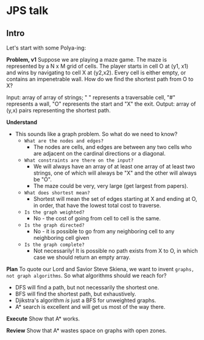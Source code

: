 # JPS talk
## Intro
Let's start with some Polya-ing:

**Problem, v1**
Suppose we are playing a maze game. The maze is represented by a N x M grid of cells.
The player starts in cell O at (y1, x1) and wins by navigating to cell X at (y2,x2).
Every cell is either empty, or contains an impenetrable wall. How do we find the
shortest path from O to X?

Input: array of array of strings; " " represents a traversable cell, "#" represents
a wall, "O" represents the start and "X" the exit.
Output: array of (y,x) pairs representing the shortest path.

**Understand**
- This sounds like a graph problem. So what do we need to know?
  - `What are the nodes and edges?`
    - The nodes are cells, and edges are between any two cells who are
      adjacent on the cardinal directions or a diagonal.
  - `What constraints are there on the input?`
    - We will always have an array of at least one array of at least two strings,
      one of which will always be "X" and the other will always be "O".
    - The maze could be very, very large (get largest from papers).
  - `What does shortest mean?`
    - Shortest will mean the set of edges starting at X and ending at O,
      in order, that have the lowest total cost to traverse.
  - `Is the graph weighted?`
    - No - the cost of going from cell to cell is the same.
  - `Is the graph directed?`
    - No - it is possible to go from any neighboring cell to any neighboring
      cell given
  - `Is the graph complete?`
    - Not necessarily! It is possible no path exists from X to O, in which case
      we should return an empty array.

**Plan**
To quote our Lord and Savior Steve Skiena, we want to invent `graphs, not graph algorithms`. So
what algorithms should we reach for?
- DFS will find a path, but not necessarily the shortest one.
- BFS will find the shortest path, but exhaustively.
- Djikstra's algorithm _is_ just a BFS for unweighted graphs.
- A* search is excellent and will get us most of the way there.

**Execute**
Show that A* works.

**Review**
Show that A* wastes space on graphs with open zones.
